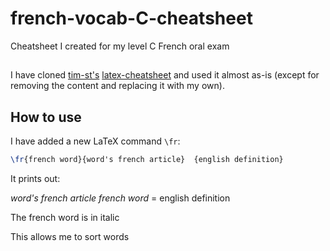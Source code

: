 # french-vocab-C-cheatsheet
Cheatsheet I created for my level C French oral exam

##
I have cloned [tim-st's](https://github.com/tim-st)
[latex-cheatsheet](https://github.com/tim-st/latex-cheatsheet) and
used it almost as-is (except for removing the content and replacing it
with my own).



## How to use
I have added a new LaTeX command `\fr`:

```tex
\fr{french word}{word's french article}  {english definition}
```

It prints out:

_word's french article french word_ = english definition

The french word is in italic


This allows me to sort words
